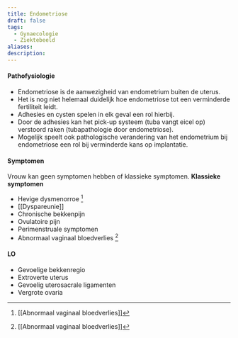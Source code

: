 ```yaml
---
title: Endometriose
draft: false
tags:
  - Gynaecologie
  - Ziektebeeld
aliases: 
description:
---
```


#### Pathofysiologie
- Endometriose is de aanwezigheid van endometrium buiten de uterus. 
- Het is nog niet helemaal duidelijk hoe endometriose tot een verminderde fertiliteit leidt.
- Adhesies en cysten spelen in elk geval een rol hierbij. 
- Door de adhesies kan het pick-up systeem (tuba vangt eicel op) verstoord raken (tubapathologie door endometriose). 
- Mogelijk speelt ook pathologische verandering van het endometrium bij endometriose een rol bij verminderde kans op implantatie.

#### Symptomen
Vrouw kan geen symptomen hebben of klassieke symptomen.
**Klassieke symptomen**
- Hevige dysmenorroe [^1]
- [[Dyspareunie]]
- Chronische bekkenpijn
- Ovulatoire pijn 
- Perimenstruale symptomen
- Abnormaal vaginaal bloedverlies [^1]

#### LO
- Gevoelige bekkenregio
- Extroverte uterus 
- Gevoelig uterosacrale ligamenten 
- Vergrote ovaria 


[^1]: [[Abnormaal vaginaal bloedverlies]]